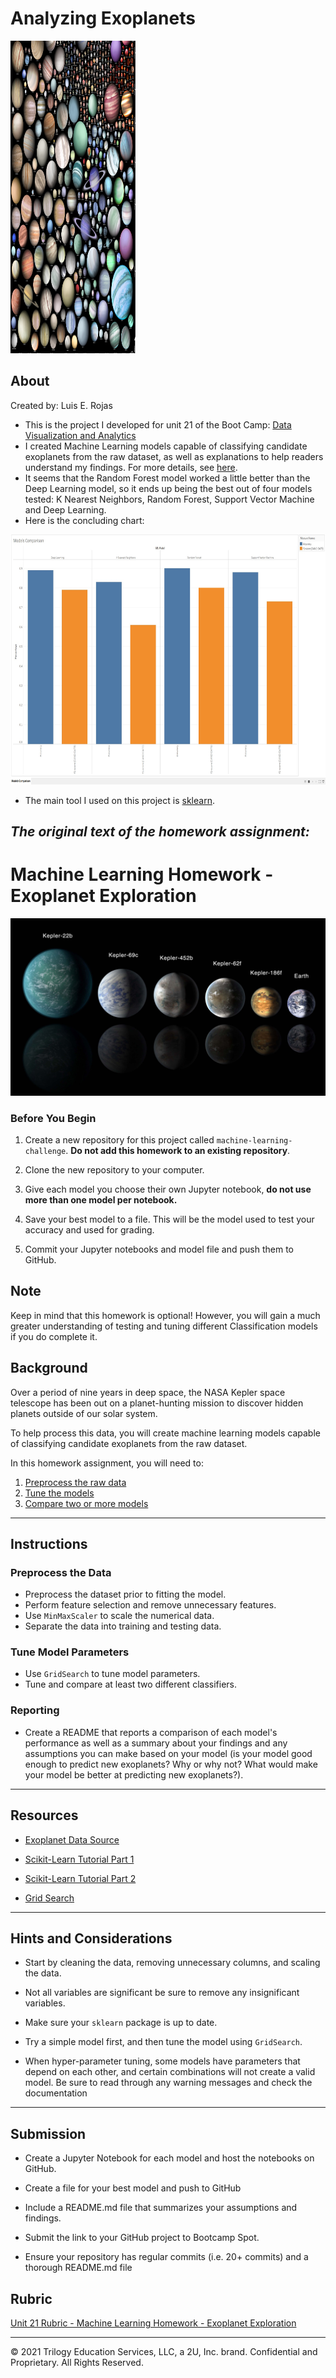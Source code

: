# Analyzing Exoplanets

<img src="Images/exoplanets_by_jaysimons-short.jpg" width="200" height="500">

## About

Created by: Luis E. Rojas

   - This is the project I developed for unit 21 of the Boot Camp: [Data Visualization and Analytics](https://bootcamp.uncc.edu/data/)
   - I created Machine Learning models capable of classifying candidate exoplanets from the raw dataset, as well as explanations to help readers understand my findings. For more details, see [here](#the-original-text-of-the-homework-assignment).
   - It seems that the Random Forest model worked a little better than the Deep Learning model, so it ends up being the best out of four models tested: K Nearest Neighbors, Random Forest, Support Vector Machine and Deep Learning.
   - Here is the concluding chart: 

<img src="Images/models-comparison.jpg" width="800" height="400">

- The main tool I used on this project is [sklearn](https://scikit-learn.org/).


## **_The original text of the homework assignment:_** 
# Machine Learning Homework - Exoplanet Exploration

![exoplanets.jpg](Images/exoplanets.jpg)

### Before You Begin

1. Create a new repository for this project called `machine-learning-challenge`. **Do not add this homework to an existing repository**.

2. Clone the new repository to your computer.

3. Give each model you choose their own Jupyter notebook, **do not use more than one model per notebook.**

4. Save your best model to a file. This will be the model used to test your accuracy and used for grading.

5. Commit your Jupyter notebooks and model file and push them to GitHub.

## Note

Keep in mind that this homework is optional! However, you will gain a much greater understanding of testing and tuning different Classification models if you do complete it.

## Background

Over a period of nine years in deep space, the NASA Kepler space telescope has been out on a planet-hunting mission to discover hidden planets outside of our solar system.

To help process this data, you will create machine learning models capable of classifying candidate exoplanets from the raw dataset.

In this homework assignment, you will need to:

1. [Preprocess the raw data](#Preprocessing)
2. [Tune the models](#Tune-Model-Parameters)
3. [Compare two or more models](#Evaluate-Model-Performance)

- - -

## Instructions

### Preprocess the Data

* Preprocess the dataset prior to fitting the model.
* Perform feature selection and remove unnecessary features.
* Use `MinMaxScaler` to scale the numerical data.
* Separate the data into training and testing data.

### Tune Model Parameters

* Use `GridSearch` to tune model parameters.
* Tune and compare at least two different classifiers.

### Reporting

* Create a README that reports a comparison of each model's performance as well as a summary about your findings and any assumptions you can make based on your model (is your model good enough to predict new exoplanets? Why or why not? What would make your model be better at predicting new exoplanets?).

- - -

## Resources

* [Exoplanet Data Source](https://www.kaggle.com/nasa/kepler-exoplanet-search-results)

* [Scikit-Learn Tutorial Part 1](https://www.youtube.com/watch?v=4PXAztQtoTg)

* [Scikit-Learn Tutorial Part 2](https://www.youtube.com/watch?v=gK43gtGh49o&t=5858s)

* [Grid Search](https://scikit-learn.org/stable/modules/grid_search.html)

- - -

## Hints and Considerations

* Start by cleaning the data, removing unnecessary columns, and scaling the data.

* Not all variables are significant be sure to remove any insignificant variables.

* Make sure your `sklearn` package is up to date.

* Try a simple model first, and then tune the model using `GridSearch`.

* When hyper-parameter tuning, some models have parameters that depend on each other, and certain combinations will not create a valid model. Be sure to read through any warning messages and check the documentation

- - -

## Submission

* Create a Jupyter Notebook for each model and host the notebooks on GitHub.

* Create a file for your best model and push to GitHub

* Include a README.md file that summarizes your assumptions and findings.

* Submit the link to your GitHub project to Bootcamp Spot.

* Ensure your repository has regular commits (i.e. 20+ commits) and a thorough README.md file

## Rubric

[Unit 21 Rubric - Machine Learning Homework - Exoplanet Exploration](https://docs.google.com/document/d/1IcLYc8KHt82ftMcsueM6s7rn9nexuN4PqHSJDUa7e2Y/edit?usp=sharing)

- - -

© 2021 Trilogy Education Services, LLC, a 2U, Inc. brand. Confidential and Proprietary. All Rights Reserved.
